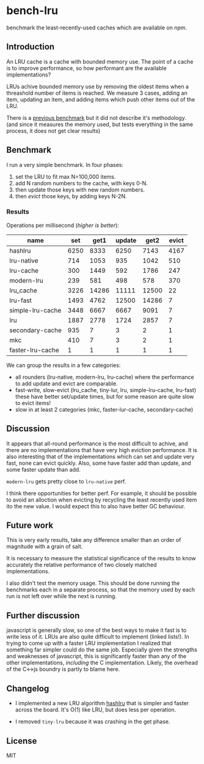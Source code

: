 # bench-lru

benchmark the least-recently-used caches which are available on npm.

## Introduction

An LRU cache is a cache with bounded memory use.
The point of a cache is to improve performance,
so how performant are the available implementations?

LRUs achive bounded memory use by removing the oldest items when a threashold number of items
is reached. We measure 3 cases, adding an item, updating an item, and adding items
which push other items out of the LRU.

There is a [previous benchmark](https://www.npmjs.com/package/bench-cache)
but it did not describe it's methodology. (and since it measures the memory used,
but tests everything in the same process, it does not get clear results)

## Benchmark

I run a very simple benchmark. In four phases:

1. set the LRU to fit max N=100,000 items.
2. add N random numbers to the cache, with keys 0-N.
3. then update those keys with new random numbers.
4. then _evict_ those keys, by adding keys N-2N.

### Results

Operations per millisecond (*higher is better*):

| name              |   set   |   get1   |   update  |   get2   |   evict |
| ----------------- | ------- | -------- | --------- | -------- |-------- |
| hashlru           |   6250  |   8333   |   6250    |   7143   |   4167  |
| lru-native        |   714   |   1053   |   935     |   1042   |   510   |
| lru-cache         |   300   |   1449   |   592     |   1786   |   247   |
| modern-lru        |   239   |   581    |   498     |   578    |   370   |
| lru_cache         |   3226  |   14286  |   11111   |   12500  |   22    |
| lru-fast          |   1493  |   4762   |   12500   |   14286  |   7     |
| simple-lru-cache  |   3448  |   6667   |   6667    |   9091   |   7     |
| lru               |   1887  |   2778   |   1724    |   2857   |   7     |
| secondary-cache   |   935   |   7      |   3       |   2      |   1     |
| mkc               |   410   |   7      |   3       |   2      |   1     |
| faster-lru-cache  |   1     |   1      |   1       |   1      |   1     |


We can group the results in a few categories:

* all rounders (lru-native, modern-lru, lru-cache) where the performance
  to add update and evict are comparable.
* fast-write, slow-evict (lru_cache, tiny-lur, lru, simple-lru-cache, lru-fast) these have better set/update times, but for some reason are quite slow to evict items!
* slow in at least 2 categories (mkc, faster-lur-cache, secondary-cache)

## Discussion

It appears that all-round performance is the most difficult to achive, and there are no implementations
that have very high eviction performance. It is also interesting that of the implementations which
can set and update very fast, none can evict quickly.
Also, some have faster add than update, and some faster update than add.

`modern-lru` gets pretty close to `lru-native` perf.

I think there opportunities for better perf. For example, it should be possible to avoid an alloction
when evicting by recycling the least recently used item ito the new value. I would expect this to also
have better GC behaviour.

## Future work

This is very early results, take any difference smaller than an order of magnitude with a grain of salt.

It is necessary to measure the statistical significance of the results to know accurately the relative performance of two closely matched implementations.

I also didn't test the memory usage. This should be done running the benchmarks each in a separate process, so that the memory used by each run is not left over while the next is running.

## Further discussion

javascript is generally slow, so one of the best ways to make it fast is to write less of it.
LRUs are also quite difficult to implement (linked lists!). In trying to come up with a faster
LRU implementation I realized that something far simpler could do the same job. Especially
given the strengths and weaknesses of javascript, this is significantly faster than any of the
other implementations, _including_ the C implementation. Likely, the overhead of the C<->js boundry
is partly to blame here.

## Changelog

* I implemented a new LRU algorithm [hashlru](https://github.com/dominictarr/hashlru)
that is simpler and faster across the board. It's O(1) like LRU, but does less per operation.

* I removed `tiny-lru` because it was crashing in the get phase.

## License

MIT
